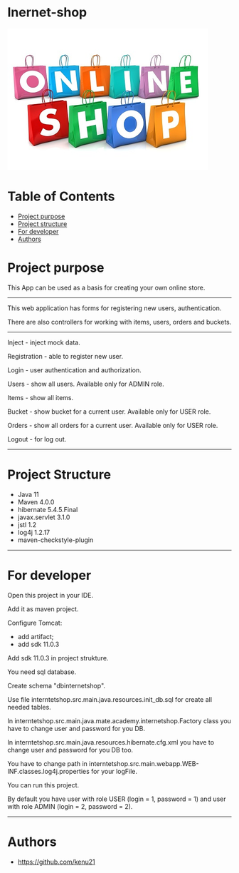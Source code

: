 # Inernet-shop
![Internet-shop](/images/internetShop.jpg)

# Table of Contents
* [Project purpose](#purpose)
* [Project structure](#structure)
* [For developer](#developer-start)
* [Authors](#authors)

# <a name="purpose"></a>Project purpose
This App can be used as a basis for creating your own online store.
<hr>
This web application has forms for registering new users, authentication.

There are also controllers for working with items, users, orders and buckets.
<hr>
Inject - inject mock data.

Registration - able to register new user.

Login - user authentication and authorization.

Users - show all users. Available only for ADMIN role.

Items - show all items.

Bucket - show bucket for a current user. Available only for USER role.

Orders - show all orders for a current user. Available only for USER role.

Logout - for log out.
<hr>

# <a name="structure"></a>Project Structure
* Java 11
* Maven 4.0.0
* hibernate 5.4.5.Final
* javax.servlet 3.1.0
* jstl 1.2
* log4j 1.2.17
* maven-checkstyle-plugin
<hr>

# <a name="developer-start"></a>For developer

Open this project in your IDE.

Add it as maven project.

Configure Tomcat:
* add artifact;
* add sdk 11.0.3

Add sdk 11.0.3 in project strukture.

You need sql database.

Create schema "dbinternetshop".

Use file interntetshop.src.main.java.resources.init_db.sql for create all needed tables.

In interntetshop.src.main.java.mate.academy.internetshop.Factory class you have to change user and password for you DB.

In interntetshop.src.main.java.resources.hibernate.cfg.xml you have to change user and password for you DB too.

You have to change path in interntetshop.src.main.webapp.WEB-INF.classes.log4j.properties for your logFile.

You can run this project.

By default you have user with role USER (login = 1, password = 1) and user with role ADMIN (login = 2, password = 2). 
<hr>

# <a name="authors"></a>Authors
* https://github.com/kenu21
